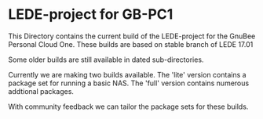 # LEDE-project for GB-PC1

This Directory contains the current build of the LEDE-project for the GnuBee Personal Cloud One.
These builds are based on stable branch of LEDE 17.01

Some older builds are still available in dated sub-directories.

Currently we are making two builds available.
The 'lite' version contains a package set for running a basic NAS.
The 'full' version contains numerous addtional packages.

With community feedback we can tailor the package sets for these builds.
